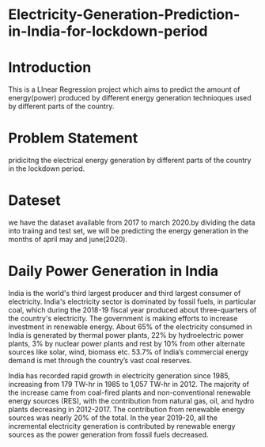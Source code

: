 # Electricity-Generation-Prediction-in-India-for-lockdown-period
# Introduction
This is a LInear Regression project which aims to predict the amount of energy(power) produced by different energy generation technioques used by different parts of the country.
# Problem Statement
pridicitng the electrical energy generation by different parts of the country in the lockdown period.
# Dateset
we have the dataset available from 2017 to march 2020.by dividing the data into traiing and test set, we will be predicting the energy generation in the months of april may and june(2020).
# Daily Power Generation in India
India is the world's third largest producer and third largest consumer of electricity. India's electricity sector is dominated by fossil fuels, in particular coal, which during the 2018-19 fiscal year produced about three-quarters of the country's electricity. The government is making efforts to increase investment in renewable energy. About 65% of the electricity consumed in India is generated by thermal power plants, 22% by hydroelectric power plants, 3% by nuclear power plants and rest by 10% from other alternate sources like solar, wind, biomass etc. 53.7% of India’s commercial energy demand is met through the country’s vast coal reserves.

India has recorded rapid growth in electricity generation since 1985, increasing from 179 TW-hr in 1985 to 1,057 TW-hr in 2012. The majority of the increase came from coal-fired plants and non-conventional renewable energy sources (RES), with the contribution from natural gas, oil, and hydro plants decreasing in 2012-2017. The contribution from renewable energy sources was nearly 20% of the total. In the year 2019-20, all the incremental electricity generation is contributed by renewable energy sources as the power generation from fossil fuels decreased.
